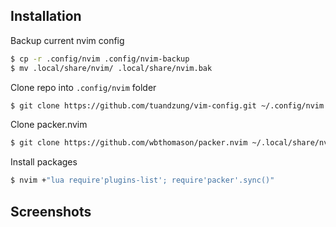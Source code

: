 ## Installation

Backup current nvim config

```bash
$ cp -r .config/nvim .config/nvim-backup
$ mv .local/share/nvim/ .local/share/nvim.bak
```

Clone repo into `.config/nvim` folder

```bash
$ git clone https://github.com/tuandzung/vim-config.git ~/.config/nvim
```

Clone packer.nvim

```bash
$ git clone https://github.com/wbthomason/packer.nvim ~/.local/share/nvim/site/pack/packer/start/packer.nvim
```

Install packages

```bash
$ nvim +"lua require'plugins-list'; require'packer'.sync()"
```
## Screenshots


